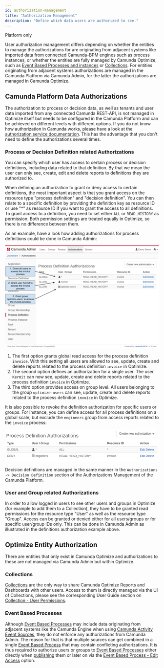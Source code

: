 ```yaml
---
id: authorization-management
title: "Authorization Management"
description: "Define which data users are authorized to see."
---
```


<span class="badge badge--platform">Platform only</span>

User authorization management differs depending on whether the entities to manage the authorizations for are originating from adjacent systems like imported data from connected Camunda-BPM engines such as process instances, or whether the entities are fully managed by Camunda Optimize, such as [Event Based Processes and instances](./../../../components/optimize/userguide/additional-features/event-based-processes.md) or [Collections](./../../../components/optimize/userguide/collections-dashboards-reports.md). For entities originating from adjacent systems authorizations are managed in the Camunda Platform via Camunda Admin, for the latter the authorizations are managed in Camunda Optimize.

## Camunda Platform Data Authorizations

The authorization to process or decision data, as well as tenants and user data imported from any connected Camunda REST-API, is not managed in Optimize itself but needs to be configured in the Camunda Platform and can be achieved on different levels with different options. If you do not know how authorization in Camunda works, please have a look at the [authorization service documentation](https://docs.camunda.org/manual/latest/user-guide/process-engine/authorization-service/). This has the advantage that you don't need to define the authorizations several times.

### Process or Decision Definition related Authorizations

You can specify which user has access to certain process or decision definitions, including data related to that definition. By that we mean the user can only see, create, edit and delete reports to definitions they are authorized to.

When defining an authorization to grant or deny access to certain definitions, the most important aspect is that you grant access on the resource type "process definition" and "decision definition". You can then relate to a specific definition by providing the definition key as resource ID or use "\*" as resource ID if you want to grant the access to all definitions. To grant access to a definition, you need to set either `ALL` or `READ_HISTORY` as permission. Both permission settings are treated equally in Optimize, so there is no difference between them.

As an example, have a look how adding authorizations for process definitions could be done in Camunda Admin:

![Grant Optimize Access in Admin](img/Admin-GrantDefinitionAuthorizations.png)

1. The first option grants global read access for the process definition `invoice`. With this setting all users are allowed to see, update, create and delete reports related to the process definition `invoice` in Optimize.
2. The second option defines an authorization for a single user. The user `Kermit` can now see, update, create and delete reports related to the process definition `invoice` in Optimize.
3. The third option provides access on group level. All users belonging to the group `optimize-users` can see, update, create and delete reports related to the process definition `invoice` in Optimize.

It is also possible to revoke the definition authorization for specific users or groups. For instance, you can define access for all process definitions on a global scale, but exclude the `engineers` group from access reports related to the `invoice` process:

![Revoke Optimize Access for group 'engineers' in Admin](img/Admin-RevokeDefinitionAuthorization.png)

Decision definitions are managed in the same manner in the `Authorizations -> Decision Definition` section of the Authorizations Management of the Camunda Platform.

### User and Group related Authorizations

In order to allow logged in users to see other users and groups in Optimize (for example to add them to a Collection), they have to be granted read permissions for the resource type "User" as well as the resource type "Group". Access can be granted or denied either for all users/groups or for specific user/group IDs only. This can be done in Camunda Admin as illustrated in the definitions authorization example above.

## Optimize Entity Authorization

There are entities that only exist in Camunda Optimize and authorizations to these are not managed via Camunda Admin but within Optimize.

### Collections

[Collections](./../../../components/optimize/userguide/collections-dashboards-reports.md) are the only way to share Camunda Optimize Reports and Dashboards with other users. Access to them is directly managed via the UI of Collections, please see the corresponding User Guide section on [Collection - User Permissions](./../../../components/optimize/userguide/collections-dashboards-reports.md/#user-permissions).

### Event Based Processes

Although [Event Based Processes](./../../../components/optimize/userguide/additional-features/event-based-processes.md) may include data originating from adjacent systems like the Camunda Engine when using [Camunda Activity Event Sources](./../../../components/optimize/userguide/additional-features/event-based-processes.md/#event-sources), they do not enforce any authorizations from Camunda Admin. The reason for that is that multiple sources can get combined in a single [Event Based Process](./../../../components/optimize/userguide/additional-features/event-based-processes.md) that may contain conflicting authorizations. It is thus required to authorize users or groups to [Event Based Processes](./../../../components/optimize/userguide/additional-features/event-based-processes.md) either directly when [publishing](./../../../components/optimize/userguide/additional-features/event-based-processes.md/#publishing-an-event-based-process) them or later on via the [Event Based Process - Edit Access](./../../../components/optimize/userguide/additional-features/event-based-processes.md#event-based-process-list---edit-access) option.


